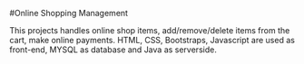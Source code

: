 #Online Shopping Management

This projects handles online shop items, add/remove/delete items from the cart, make online payments.
HTML, CSS, Bootstraps, Javascript are used as front-end, MYSQL as database and Java as serverside.
